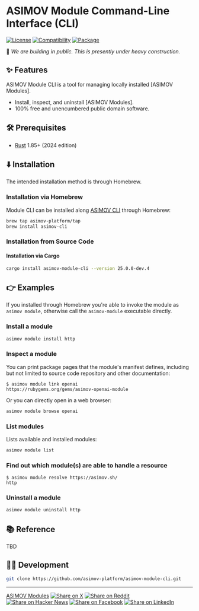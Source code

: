# ASIMOV Module Command-Line Interface (CLI)

[![License](https://img.shields.io/badge/license-Public%20Domain-blue.svg)](https://unlicense.org)
[![Compatibility](https://img.shields.io/badge/rust-1.85%2B-blue)](https://blog.rust-lang.org/2025/02/20/Rust-1.85.0/)
[![Package](https://img.shields.io/crates/v/asimov-module-cli)](https://crates.io/crates/asimov-module-cli)

🚧 _We are building in public. This is presently under heavy construction._

## ✨ Features

ASIMOV Module CLI is a tool for managing locally installed [ASIMOV Modules].

- Install, inspect, and uninstall [ASIMOV Modules].
- 100% free and unencumbered public domain software.

## 🛠️ Prerequisites

- [Rust](https://rust-lang.org) 1.85+ (2024 edition)

## ⬇️ Installation

The intended installation method is through Homebrew.

### Installation via Homebrew

Module CLI can be installed along [ASIMOV CLI](https://github.com/asimov-platform/asimov-cli) through Homebrew:

```bash
brew tap asimov-platform/tap
brew install asimov-cli
```

### Installation from Source Code

#### Installation via Cargo

```bash
cargo install asimov-module-cli --version 25.0.0-dev.4
```

## 👉 Examples

If you installed through Homebrew you're able to invoke the module as `asimov module`, otherwise call the `asimov-module` executable directly.

### Install a module

```bash
asimov module install http
```

### Inspect a module

You can print package pages that the module's manifest defines, including but not limited to source code repository and other documentation:

```console
$ asimov module link openai
https://rubygems.org/gems/asimov-openai-module
```

Or you can directly open in a web browser:

```bash
asimov module browse openai
```

### List modules

Lists available and installed modules:

```bash
asimov module list
```

### Find out which module(s) are able to handle a resource

```console
$ asimov module resolve https://asimov.sh/
http
```

### Uninstall a module

```bash
asimov module uninstall http
```

## 📚 Reference

TBD

## 👨‍💻 Development

```bash
git clone https://github.com/asimov-platform/asimov-module-cli.git
```

---

[ASIMOV Modules](https://asimov.directory/modules)
[![Share on X](https://img.shields.io/badge/share%20on-x-03A9F4?logo=x)](https://x.com/intent/post?url=https://github.com/asimov-platform/asimov-module-cli&text=ASIMOV%20Module%20Command-Line%20Interface%20%28CLI%29)
[![Share on Reddit](https://img.shields.io/badge/share%20on-reddit-red?logo=reddit)](https://reddit.com/submit?url=https://github.com/asimov-platform/asimov-module-cli&title=ASIMOV%20Module%20Command-Line%20Interface%20%28CLI%29)
[![Share on Hacker News](https://img.shields.io/badge/share%20on-hn-orange?logo=ycombinator)](https://news.ycombinator.com/submitlink?u=https://github.com/asimov-platform/asimov-module-cli&t=ASIMOV%20Module%20Command-Line%20Interface%20%28CLI%29)
[![Share on Facebook](https://img.shields.io/badge/share%20on-fb-1976D2?logo=facebook)](https://www.facebook.com/sharer/sharer.php?u=https://github.com/asimov-platform/asimov-module-cli)
[![Share on LinkedIn](https://img.shields.io/badge/share%20on-linkedin-3949AB?logo=linkedin)](https://www.linkedin.com/sharing/share-offsite/?url=https://github.com/asimov-platform/asimov-module-cli)

